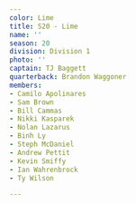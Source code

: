 ```yaml
---
color: Lime
title: S20 - Lime
name: ''
season: 20
division: Division 1
photo: ''
captain: TJ Baggett
quarterback: Brandon Waggoner
members:
- Camilo Apolinares
- Sam Brown
- Bill Cammas
- Nikki Kasparek
- Nolan Lazarus
- Binh Ly
- Steph McDaniel
- Andrew Pettit
- Kevin Smiffy
- Ian Wahrenbrock
- Ty Wilson

---
```

